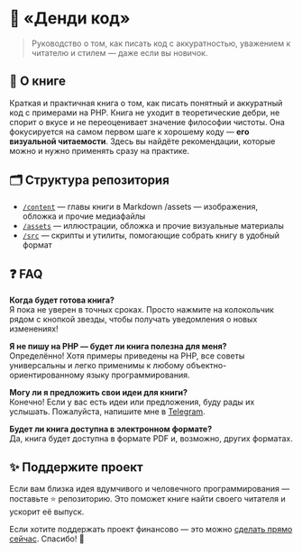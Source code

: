 # 🎩 «Денди код»

> Руководство о том, как писать код с аккуратностью, уважением к читателю и стилем — даже если вы новичок.


## 📘 О книге

Краткая и практичная книга о том, как писать понятный и аккуратный код с примерами на PHP. Книга не уходит в теоретические дебри, не спорит о вкусе и не переоценивает значение философии чистоты. Она фокусируется на самом первом шаге к хорошему коду — **его визуальной читаемости**. Здесь вы найдёте рекомендации, которые можно и нужно применять сразу на практике.


## 🗂 Структура репозитория

- [`/content`](./content) — главы книги в Markdown
/assets — изображения, обложка и прочие медиафайлы
- [`/assets`](./assets) — иллюстрации, обложка и прочие визуальные материалы
- [`/src`](./src) — скрипты и утилиты, помогающие собрать книгу в удобный формат


## ❓ FAQ

**Когда будет готова книга?**   
Я пока не уверен в точных сроках. Просто нажмите на колокольчик рядом с кнопкой звезды, чтобы получать уведомления о новых изменениях!

**Я не пишу на PHP — будет ли книга полезна для меня?**   
Определённо! Хотя примеры приведены на PHP, все советы универсальны и легко применимы к любому объектно-ориентированному языку программирования.

**Могу ли я предложить свои идеи для книги?**     
Конечно! Если у вас есть идеи или предложения, буду рады их услышать. Пожалуйста, напишите мне в [Telegram](https://t.me/tabuna).

**Будет ли книга доступна в электронном формате?**     
Да, книга будет доступна в формате PDF и, возможно, других форматах.


## ✨ Поддержите проект

Если вам близка идея вдумчивого и человечного программирования — поставьте ⭐️ репозиторию.
Это поможет книге найти своего читателя и ускорит её выпуск.

Если хотите поддержать проект финансово — это можно [сделать прямо сейчас](https://laravel.su/donate). Спасибо! 💖
